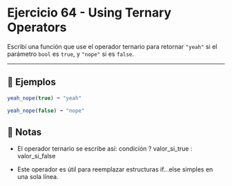 # Ejercicio 64 - Using Ternary Operators

Escribí una función que use el operador ternario para retornar `"yeah"` si el parámetro `bool` es `true`, y `"nope"` si es `false`.

---

## 🧪 Ejemplos

```javascript
yeah_nope(true) ➞ "yeah"

yeah_nope(false) ➞ "nope"
```

## 📝 Notas

- El operador ternario se escribe así: condición ? valor_si_true : valor_si_false

- Este operador es útil para reemplazar estructuras if...else simples en una sola línea.
